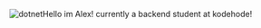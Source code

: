 ![dotnet](https://github.com/user-attachments/assets/2c7a2f4c-c914-4419-a6d5-553285d5fd03)Hello im Alex!
currently a backend student at kodehode!







##






